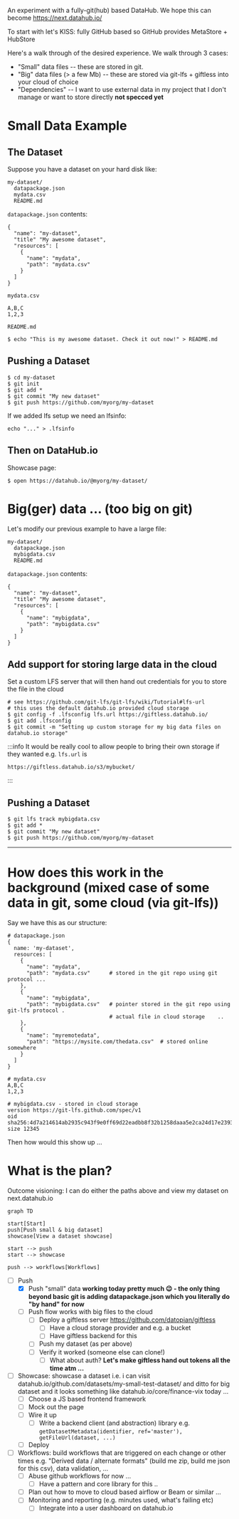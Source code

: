 An experiment with a fully-git(hub) based DataHub. We hope this can become https://next.datahub.io/

To start with let's KISS: fully GitHub based so GitHub provides MetaStore + HubStore

Here's a walk through of the desired experience. We walk through 3 cases:

* "Small" data files -- these are stored in git.
* "Big" data files (> a few Mb) -- these are stored via git-lfs + giftless into your cloud of choice
* "Dependencies" -- I want to use external data in my project that I don't manage or want to store directly **not specced yet**

# Small Data Example

## The Dataset

Suppose you have a dataset on your hard disk like:

```
my-dataset/
  datapackage.json
  mydata.csv
  README.md
```

`datapackage.json` contents:

```json=
{
  "name": "my-dataset",
  "title" "My awesome dataset",
  "resources": [
    {
      "name": "mydata",
      "path": "mydata.csv"
    }
  ]
}
```

`mydata.csv`

```
A,B,C
1,2,3
```

`README.md`

```console=
$ echo "This is my awesome dataset. Check it out now!" > README.md
```

## Pushing a Dataset

```console=
$ cd my-dataset
$ git init
$ git add *
$ git commit "My new dataset"
$ git push https://github.com/myorg/my-dataset
```

If we added lfs setup we need an lfsinfo:

```
echo "..." > .lfsinfo
```

## Then on DataHub.io

Showcase page:

`$ open https://datahub.io/@myorg/my-dataset/`


# Big(ger) data ... (too big on git)

Let's modify our previous example to have a large file:

```
my-dataset/
  datapackage.json
  mybigdata.csv
  README.md
```

`datapackage.json` contents:

```json=
{
  "name": "my-dataset",
  "title" "My awesome dataset",
  "resources": [
    {
      "name": "mybigdata",
      "path": "mybigdata.csv"
    }
  ]
}
```

## Add support for storing large data in the cloud

Set a custom LFS server that will then hand out credentials for you to store the file in the cloud

```
# see https://github.com/git-lfs/git-lfs/wiki/Tutorial#lfs-url
# this uses the default datahub.io provided cloud storage
$ git config -f .lfsconfig lfs.url https://giftless.datahub.io/
$ git add .lfsconfig
$ git commit -m "Setting up custom storage for my big data files on datahub.io storage"
```

:::info
It would be really cool to allow people to bring their own storage if they wanted e.g. `lfs.url` is

```
https://giftless.datahub.io/s3/mybucket/
```
:::

## Pushing a Dataset

```console=
$ git lfs track mybigdata.csv
$ git add *
$ git commit "My new dataset"
$ git push https://github.com/myorg/my-dataset
```

---

# How does this work in the background (mixed case of some data in git, some cloud (via git-lfs))

Say we have this as our structure:

```
# datapackage.json
{
  name: 'my-dataset',
  resources: [
    {
      "name": "mydata",
      "path": "mydata.csv"      # stored in the git repo using git protocol ...
    },
    {
      "name": "mybigdata",
      "path": "mybigdata.csv"   # pointer stored in the git repo using git-lfs protocol .
                                # actual file in cloud storage    ..
    },
    {
      "name": "myremotedata",
      "path": "https://mysite.com/thedata.csv"  # stored online somewhere
    }
  ]
}

# mydata.csv
A,B,C
1,2,3

# mybigdata.csv - stored in cloud storage
version https://git-lfs.github.com/spec/v1
oid sha256:4d7a214614ab2935c943f9e0ff69d22eadbb8f32b1258daaa5e2ca24d17e2393
size 12345
```

Then how would this show up ...

# What is the plan?

Outcome visioning: I can do either the paths above and view my dataset on next.datahub.io

```mermaid
graph TD

start[Start]
push[Push small & big dataset]
showcase[View a dataset showcase]

start --> push
start --> showcase

push --> workflows[Workflows]
```


* [ ] Push
  * [x] Push "small" data **working today pretty much 😉 - the only thing beyond basic git is adding datapackage.json which you literally do "by hand" for now**
  * [ ] Push flow works with big files to the cloud
    * [ ] Deploy a giftless server https://github.com/datopian/giftless
      * [ ] Have a cloud storage provider and e.g. a bucket
      * [ ] Have giftless backend for this
    * [ ] Push my dataset (as per above)
    * [ ] Verify it worked (someone else can clone!)
      * [ ] What about auth? **Let's make giftless hand out tokens all the time atm ...**
* [ ] Showcase: showcase a dataset i.e. i can visit datahub.io/github.com/datasets/my-small-test-dataset/ and ditto for big dataset and it looks something like datahub.io/core/finance-vix today ...
  * [ ] Choose a JS based frontend framework
  * [ ] Mock out the page
  * [ ] Wire it up
    * [ ] Write a backend client (and abstraction) library e.g. `getDatasetMetadata(identifier, ref='master'), getFileUrl(dataset, ...)`
  * [ ] Deploy
* [ ] Workflows: build workflows that are triggered on each change or other times e.g. "Derived data / alternate formats" (build me zip, build me json for this csv), data validation, ...
  * [ ] Abuse github workflows for now ...
    * [ ] Have a pattern and core library for this ..
  * [ ] Plan out how to move to cloud based airflow or Beam or similar ...
  * [ ] Monitoring and reporting (e.g. minutes used, what's failing etc)
    * [ ] Integrate into a user dashboard on datahub.io
